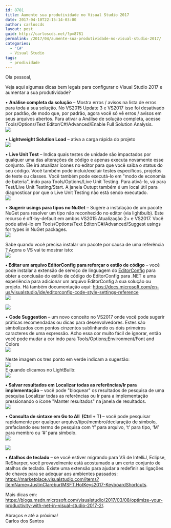 ```yaml
---
id: 8781
title: Aumente sua produtividade no Visual Studio 2017
date: 2017-04-10T22:15:14-03:00
author: carloscds
layout: post
guid: http://carloscds.net/?p=8781
permalink: /2017/04/aumente-sua-produtividade-no-visual-studio-2017/
categories:
  - 'C#'
  - Visual Studio
tags:
  - prodividade
---
```

Ola pessoal,

Veja aqui algumas dicas bem legais para configurar o Visual Studio 2017 e aumentar a sua produtividade?

• **Análise completa da solução** &#8211; Mostra erros / avisos na lista de erros para toda a sua solução. No VS2015 Update 3 e VS2017 isso foi desativado por padrão, de modo que, por padrão, agora você só vê erros / avisos em seus arquivos abertos. Para ativar a Análise de solução completa, acesse Tools/Options/Text Editor/C#/Advanced/Enable Full Solution Analysis.  
![]( wp-content/uploads/2017/04/image.png)

• **Lightweight Solution Load** – ativa a carga rápida do projeto  
![]( wp-content/uploads/2017/04/image-1.png) 

• **Live Unit Test** &#8211; Indica quais testes de unidade são impactados por qualquer uma das alterações de código e apenas executa novamente esse conjunto. Ele irá atualizar ícones no editor para que você saiba o status do seu código. Você também pode incluir/excluir testes específicos, projetos de teste ou classes. Você também pode executá-lo em "modo de economia de bateria", indo para Tools/Options/Live Unit Testing. Para ativá-lo, vá para Test/Live Unit Testing/Start. A janela Outupt também é um local útil para diagnosticar por que o Live Unit Testing não está sendo executado.  
![]( wp-content/uploads/2017/04/image-2.png) 

• **Sugerir usings para tipos no NuGet** &#8211; Sugere a instalação de um pacote NuGet para resolver um tipo não reconhecido no editor (via lightbulb). Este recurso é off-by-default em ambos VS2015 Atualização 2+ e VS2017. Você pode ativá-lo em Tools/Options/Text Editor/C#/Advanced/Suggest usings for types in NuGet packages.  
![]( wp-content/uploads/2017/04/image-3.png)

Sabe quando você precisa instalar um pacote por causa de uma referência ? Agora o VS vai te mostrar isto:  
![]( wp-content/uploads/2017/04/image-4.png) 

**• Editar um arquivo EditorConfig para reforçar o estilo de código** &#8211; você pode instalar a extensão de serviço de linguagem do [EditorConfig](https://marketplace.visualstudio.com/items?itemName=MadsKristensen.EditorConfig) para obter a conclusão do estilo de código do EditorConfig para .NET e uma experiência para adicionar um arquivo EditorConfig à sua solução ou projeto. Há também documentação aqui: <https://docs.microsoft.com/en-us/visualstudio/ide/editorconfig-code-style-settings-reference>  
![]( wp-content/uploads/2017/04/image-5.png)

![]( wp-content/uploads/2017/04/image-6.png) 

• **Code Suggestion** &#8211; um novo conceito no VS2017 onde você pode sugerir práticas recomendadas ou dicas para desenvolvedores. Estes são simbolizados com pontos cinzentos sublinhando os dois primeiros caracteres de uma expressão. Acho essa cor muito fácil de ignorar, então você pode mudar a cor indo para Tools/Options;Environment/Font and Colors  
![]( wp-content/uploads/2017/04/image-7.png)

Neste imagem os tres ponto em verde indicam a sugestão:  
![]( wp-content/uploads/2017/04/image-8.png)  
E quando clicamos no LightBuilb:  
![]( wp-content/uploads/2017/04/image-9.png)

**• Salvar resultados em Localizar todas as referências/Ir para implementação** &#8211; você pode "bloquear" os resultados de pesquisa de uma pesquisa Localizar todas as referências ou Ir para a implementação pressionando o ícone "Manter resultados" na janela de resultados.  
![]( wp-content/uploads/2017/04/image-10.png)

• **Consulta de sintaxe em Go to All&#160; (Ctrl + T) &#8211;** você pode pesquisar rapidamente por qualquer arquivo/tipo/membro/declaração de símbolo, prefaciando seu termo de pesquisa com &#8216;f&#8217; para arquivo, &#8216;t&#8217; para tipo, &#8216;M&#8217; para membro ou &#8216;#&#8217; para símbolo.  
![]( wp-content/uploads/2017/04/image-11.png)

![]( wp-content/uploads/2017/04/image-12.png) 

**• Atalhos de teclado** &#8211; se você estiver migrando para VS de IntelliJ, Eclipse, ReSharper, você provavelmente está acostumado a um certo conjunto de atalhos de teclado. Existe uma extensão para ajudar a redefinir as ligações de chaves para se adequar aos ambientes passados: <https://marketplace.visualstudio.com/items?itemName=JustinClareburtMSFT.HotKeys2017-KeyboardShortcuts>. 

Mais dicas em: <https://blogs.msdn.microsoft.com/visualstudio/2017/03/08/optimize-your-productivity-with-net-in-visual-studio-2017-2/>. 

Abraços e até a próxima!  
Carlos dos Santos